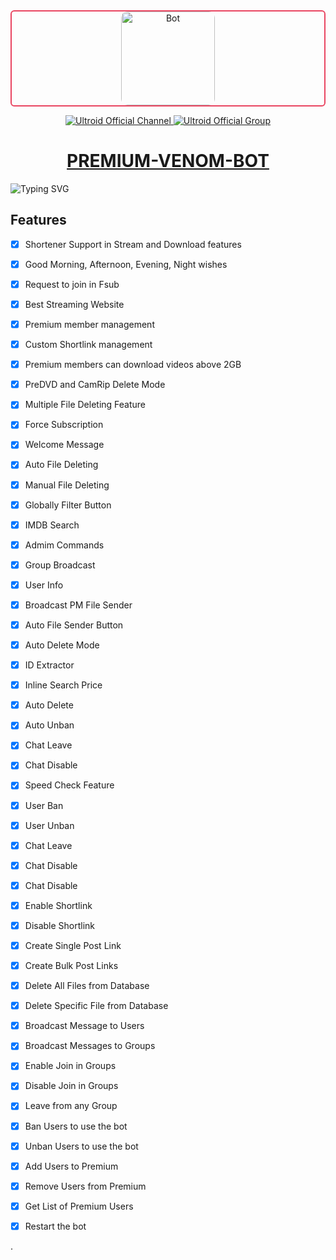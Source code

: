 <div align="center" style="border: 2px solid #e94560; border-radius: 6px; overflow: hidden;">
  <img src="https://yt3.googleusercontent.com/p9g9i5N55WgCn1mFFjl8iut4BOd0O4RRjn7WB_Silj9JmJ42tE-yhdZ0oR_7m-F4kGHT22Br=s176-c-k-c0x00ffffff-no-rj" alt="Bot" width="150" style="border-radius: 10px;">
</div>

<p align="center">
  <a href="https://t.me/ultroid_official">
    <img src="https://img.shields.io/badge/Ultroid%20%F0%9D%95%8F%20Official-Channel-blue?style=for-the-badge&logo=telegram" alt="Ultroid Official Channel">
  </a>
  <a href="https://t.me/ultroidofficial_chat">
    <img src="https://img.shields.io/badge/Ultroid%20%F0%9D%95%8F%20Official-Group-blue?style=for-the-badge&logo=telegram" alt="Ultroid Official Group">
  </a>
</p>

<h1 align="center">
  <a href="https://telegram.me/Ghost_Bot_py">PREMIUM-VENOM-BOT</a>
</h1>

![Typing SVG](https://readme-typing-svg.herokuapp.com/?lines=WELCOME+TO+PREMIUM-VENOM-BOT-Repo;A+SIMPLE+AND+POWERFUL+BOT!;A+BOT+WITH+CUSTOM+URL+SHORTNER;AND+CUSTOM+TUTORIAL!;ALSO+HAVE+STREAM+ONLINE;AND+FAST+DOWNLOAD+FEATURE!;AND+MANY+MORE+FEATURES!)

## Features

- [x] Shortener Support in Stream and Download features
- [x] Good Morning, Afternoon, Evening, Night wishes
- [x] Request to join in Fsub
- [x] Best Streaming Website
- [x] Premium member management 
- [x] Custom Shortlink management 
- [x] Premium members can download videos above 2GB
- [x] PreDVD and CamRip Delete Mode
- [x] Multiple File Deleting Feature
- [x] Force Subscription
- [x] Welcome Message
- [x] Auto File Deleting
- [x] Manual File Deleting
- [x] Globally Filter Button
- [x] IMDB Search
- [x] Admim Commands
- [x] Group Broadcast
- [x] User Info
- [x] Broadcast PM File Sender
- [x] Auto File Sender Button
- [x] Auto Delete Mode
- [x] ID Extractor
- [x] Inline Search Price
- [x] Auto Delete
- [x] Auto Unban
- [x] Chat Leave
- [x] Chat Disable
- [x] Speed Check Feature
- [x] User Ban
- [x] User Unban
- [x] Chat Leave
- [x] Chat Disable
- [x] Chat Disable
- [x] Enable Shortlink
- [x] Disable Shortlink
- [x] Create Single Post Link
- [x] Create Bulk Post Links
- [x] Delete All Files from Database
- [x] Delete Specific File from Database
- [x] Broadcast Message to Users
- [x] Broadcast Messages to Groups
- [x] Enable Join in Groups
- [x] Disable Join in Groups
- [x] Leave from any Group
- [x] Ban Users to use the bot
- [x] Unban Users to use the bot
- [x] Add Users to Premium
- [x] Remove Users from Premium
- [x] Get List of Premium Users
- [x] Restart the bot



.
